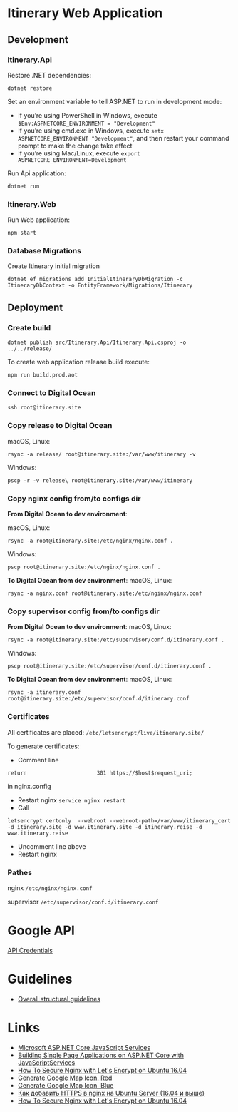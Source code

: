 # Itinerary Web Application

## Development
### Itinerary.Api
Restore .NET dependencies:
```
dotnet restore
```
Set an environment variable to tell ASP.NET to run in development mode:
* If you’re using PowerShell in Windows, execute ```$Env:ASPNETCORE_ENVIRONMENT = "Development"```
* If you’re using cmd.exe in Windows, execute ```setx ASPNETCORE_ENVIRONMENT "Development"```, and then restart your command prompt to make the change take effect
* If you’re using Mac/Linux, execute ```export ASPNETCORE_ENVIRONMENT=Development```

Run Api application:
```
dotnet run
```

### Itinerary.Web

Run Web application:
```
npm start
```

### Database Migrations
Create Itinerary initial migration
```
dotnet ef migrations add InitialItineraryDbMigration -c ItineraryDbContext -o EntityFramework/Migrations/Itinerary
```

## Deployment

### Create build
```
dotnet publish src/Itinerary.Api/Itinerary.Api.csproj -o ../../release/
```

To create web application release build execute:
```
npm run build.prod.aot
```

### Connect to Digital Ocean
```
ssh root@itinerary.site
```

### Copy release to Digital Ocean
macOS, Linux: 
```
rsync -a release/ root@itinerary.site:/var/www/itinerary -v
```
Windows: 
```
pscp -r -v release\ root@itinerary.site:/var/www/itinerary
```

### Copy nginx config from/to configs dir
__From Digital Ocean to dev environment__:

macOS, Linux: 
```
rsync -a root@itinerary.site:/etc/nginx/nginx.conf .
```
Windows:
```
pscp root@itinerary.site:/etc/nginx/nginx.conf .
```

__To Digital Ocean from dev environment__:
macOS, Linux:
```
rsync -a nginx.conf root@itinerary.site:/etc/nginx/nginx.conf
```

### Copy supervisor config from/to configs dir
__From Digital Ocean to dev environment__:
macOS, Linux:
```
rsync -a root@itinerary.site:/etc/supervisor/conf.d/itinerary.conf .
```
Windows:
```
pscp root@itinerary.site:/etc/supervisor/conf.d/itinerary.conf .
```

__To Digital Ocean from dev environment__:
macOS, Linux:
```
rsync -a itinerary.conf root@itinerary.site:/etc/supervisor/conf.d/itinerary.conf
```

### Certificates
All certificates are placed: ```/etc/letsencrypt/live/itinerary.site/```

To generate certificates:
* Comment line
```
return                      301 https://$host$request_uri;
``` 
in nginx.config
* Restart nginx ```service nginx restart```
* Call
```
letsencrypt certonly  --webroot --webroot-path=/var/www/itinerary_cert -d itinerary.site -d www.itinerary.site -d itinerary.reise -d www.itinerary.reise
```
* Uncomment line above
* Restart nginx

### Pathes
nginx ```/etc/nginx/nginx.conf```

supervisor ```/etc/supervisor/conf.d/itinerary.conf```

# Google API
[API Credentials](https://console.cloud.google.com/apis/credentials?project=itinerary-1488041928048)

# Guidelines ##
* [Overall structural guidelines](https://angular.io/docs/ts/latest/guide/style-guide.html#!#file-tree)

# Links
* [Microsoft ASP.NET Core JavaScript Services](https://github.com/aspnet/JavaScriptServices)
* [Building Single Page Applications on ASP.NET Core with JavaScriptServices](https://blogs.msdn.microsoft.com/webdev/2017/02/14/building-single-page-applications-on-asp-net-core-with-javascriptservices/)
* [How To Secure Nginx with Let's Encrypt on Ubuntu 16.04](https://www.digitalocean.com/community/tutorials/how-to-secure-nginx-with-let-s-encrypt-on-ubuntu-16-04)
* [Generate Google Map Icon. Red](https://www.google.com/maps/vt/icon/name=assets/icons/poi/quantum/container_background-2-medium.png,assets/icons/poi/quantum/container-2-medium.png,assets/icons/poi/quantum/generic-2-medium.png&highlight=ffffff,db4437,ffffff&color=ff000000?scale=1)
* [Generate Google Map Icon. Blue](https://www.google.com/maps/vt/icon/name=assets/icons/poi/quantum/container_background-2-medium.png,assets/icons/poi/quantum/container-2-medium.png,assets/icons/poi/quantum/generic-2-medium.png&highlight=ffffff,4285F4,ffffff&color=ff000000?scale=3)
* [Как добавить HTTPS в nginx на Ubuntu Server (16.04 и выше)](https://900913.ru/2017/06/09/kak-dobavit-ssl-na-ubuntu-server-16-04-i-vyshe/)
* [How To Secure Nginx with Let's Encrypt on Ubuntu 16.04](https://www.digitalocean.com/community/tutorials/how-to-secure-nginx-with-let-s-encrypt-on-ubuntu-16-04)

